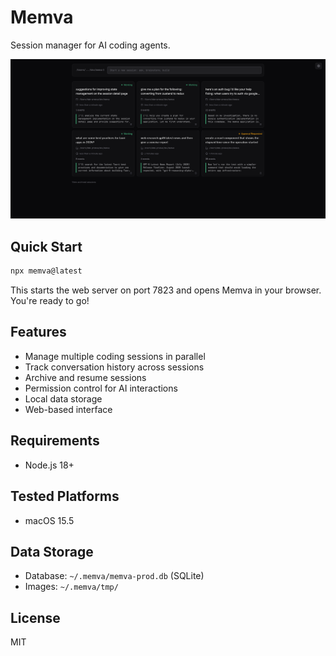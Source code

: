 # Memva

Session manager for AI coding agents.

![Memva Interface](https://raw.githubusercontent.com/mzxrai/memva/main/screenshot.png)

## Quick Start

```bash
npx memva@latest
```

This starts the web server on port 7823 and opens Memva in your browser. You're ready to go!

## Features

- Manage multiple coding sessions in parallel
- Track conversation history across sessions
- Archive and resume sessions
- Permission control for AI interactions
- Local data storage
- Web-based interface

## Requirements

- Node.js 18+

## Tested Platforms

- macOS 15.5

## Data Storage

- Database: `~/.memva/memva-prod.db` (SQLite)
- Images: `~/.memva/tmp/`

## License

MIT